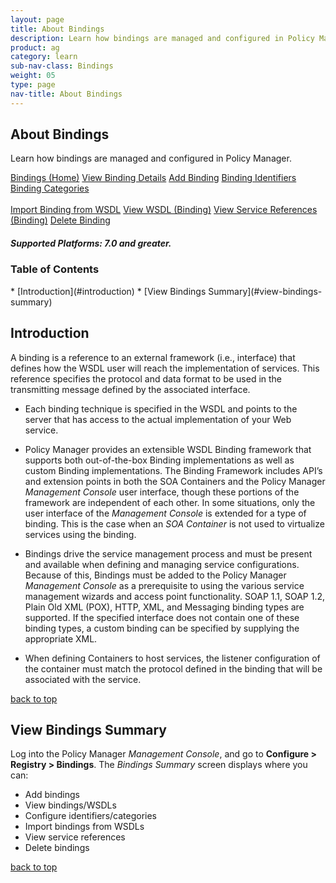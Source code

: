 ```yaml
---
layout: page
title: About Bindings
description: Learn how bindings are managed and configured in Policy Manager.
product: ag
category: learn
sub-nav-class: Bindings
weight: 05
type: page
nav-title: About Bindings
---
```


## About Bindings
Learn how bindings are managed and configured in Policy Manager.

<a href="bindings_toc.html" class="button secondary">Bindings (Home)</a> <a href="../bindings/view_binding_details.html" class="button secondary">View Binding Details</a>  <a href="../bindings/add_binding.html" class="button secondary">Add Binding</a>  <a href="../bindings/binding_identifiers.html" class="button secondary">Binding Identifiers</a>  <a href="../bindings/binding_categories.html" class="button secondary">Binding Categories</a> <br><br><a href="../bindings/import_binding_from_wsdl.html" class="button secondary">Import Binding from WSDL</a> <a href="../bindings/view_wsdl_binding.html" class="button secondary">View WSDL (Binding)</a> <a href="../bindings/view_service_references_binding.html" class="button secondary">View Service References (Binding)</a> <a href="../bindings/delete_binding.html" class="button secondary">Delete Binding</a>
<h5 class="stamp">Supported Platforms: 7.0 and greater.</h5>

### Table of Contents
<div id="toc-marker"></div>
* [Introduction](#introduction)
* [View Bindings Summary](#view-bindings-summary)


## Introduction
A binding is a reference to an external framework (i.e., interface) that defines how the WSDL user will reach the implementation of services. This reference specifies the protocol and data format to be used in the transmitting message defined by the associated interface.

* Each binding technique is specified in the WSDL and points to the server that has access to the actual implementation of your Web service.

* Policy Manager provides an extensible WSDL Binding framework that supports both out-of-the-box Binding implementations as well as custom Binding implementations. The Binding Framework includes API’s and extension points in both the SOA Containers and the Policy Manager *Management Console* user interface, though these portions of the framework are independent of each other. In some situations, only the user interface of the *Management Console* is extended for a type of binding. This is the case when an *SOA Container* is not used to virtualize services using the binding.

* Bindings drive the service management process and must be present and available when defining and managing service configurations. Because of this, Bindings must be added to the Policy Manager *Management Console* as a prerequisite to using the various service management wizards and access point functionality. SOAP 1.1, SOAP 1.2, Plain Old XML (POX), HTTP, XML, and Messaging binding types are supported. If the specified interface does not contain one of these binding types, a custom binding can be specified by supplying the appropriate XML.

* When defining Containers to host services, the listener configuration of the container must match the protocol defined in the binding that will be associated with the service.

<a href="#top">back to top</a> 

## View Bindings Summary

Log into the Policy Manager *Management Console*, and go to **Configure > Registry > Bindings**. The *Bindings Summary* screen displays where you can:

* Add bindings
* View bindings/WSDLs
* Configure identifiers/categories
* Import bindings from WSDLs
* View service references
* Delete bindings

<a href="#top">back to top</a> 






